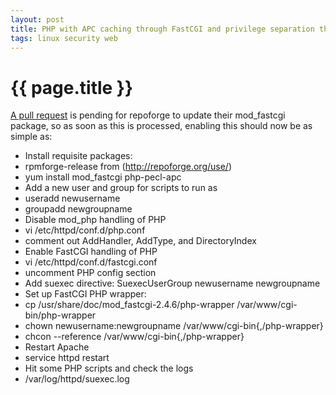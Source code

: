 ```yaml
---
layout: post
title: PHP with APC caching through FastCGI and privilege separation through SuExec running under SELinux on RHEL 5
tags: linux security web
---
```


# {{ page.title }}

[A pull request](https://github.com/repoforge/rpms/pull/165) is pending for repoforge to update their mod_fastcgi package, so as soon as this is processed, enabling this should now be as simple as:

 * Install requisite packages:
  * rpmforge-release from (http://repoforge.org/use/)
  * yum install mod_fastcgi php-pecl-apc
 * Add a new user and group for scripts to run as
  * useradd newusername
  * groupadd newgroupname
 * Disable mod_php handling of PHP
  * vi /etc/httpd/conf.d/php.conf
  * comment out AddHandler, AddType, and DirectoryIndex
 * Enable FastCGI handling of PHP
  * vi /etc/httpd/conf.d/fastcgi.conf
  * uncomment PHP config section
  * Add suexec directive: SuexecUserGroup newusername newgroupname
 * Set up FastCGI PHP wrapper:
  * cp /usr/share/doc/mod_fastcgi-2.4.6/php-wrapper /var/www/cgi-bin/php-wrapper
  * chown newusername:newgroupname /var/www/cgi-bin{,/php-wrapper}
  * chcon --reference /var/www/cgi-bin{,/php-wrapper}
 * Restart Apache
  * service httpd restart
 * Hit some PHP scripts and check the logs
  * /var/log/httpd/suexec.log
